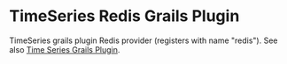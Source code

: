 TimeSeries Redis Grails Plugin
=======================================

TimeSeries grails plugin Redis provider (registers with name "redis"). See also [Time Series Grails Plugin](https://github.com/bertramdev/timeseries).

